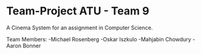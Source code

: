 # Team-Project ATU - Team 9

A Cinema System for an assignment in Computer Science.

Team Members:
-Michael Rosenberg
-Oskar Iszkulo
-Mahjabin Chowdury
-Aaron Bonner


